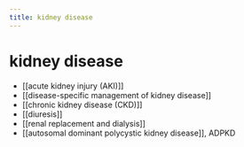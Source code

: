 ```yaml
---
title: kidney disease
---
```


# kidney disease

- [[acute kidney injury (AKI)]]
- [[disease-specific management of kidney disease]]
- [[chronic kidney disease (CKD)]]
- [[diuresis]]
- [[renal replacement and dialysis]]
- [[autosomal dominant polycystic kidney disease]], ADPKD
